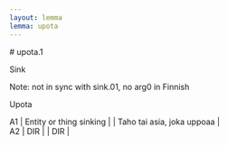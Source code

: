 ```yaml
---
layout: lemma
lemma: upota
---
```


<div class="sense">
# <span class="sensename">upota.1</span>

<span class="description">Sink</span>

Note: not in sync with sink.01, no arg0 in Finnish

<span class="description">Upota</span>

A1 | Entity or thing sinking |   | Taho tai asia, joka uppoaa |  
A2 | DIR |   | DIR |  

</div>

